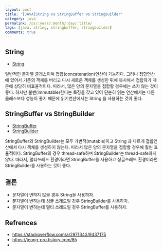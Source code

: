 ```yaml
---
layout: post
title: "[JAVA]String vs StringBuffer vs StringBuilder"
category: java
permalink: /ps/:year/:month/:day/:title/
tags: [java, string, stringbuffer, stringbuilder]
comments: true
---
```


## String

* [String](https://docs.oracle.com/javase/9/docs/api/java/lang/String.html)

일반적인 문자열 클래스이며 접합(concatenation)연산이 가능하다. 그러나 접합연산에 있어서 기존의 객체를 버리고 다시 새로운 객체를 생성한 뒤에 복사해서 접합하기 때문에 상당히 비효율적이다. 따라서, 많은 양의 문자열을 접합할 경우에는 쓰지 않는 것이 좋다. 하지만 불변(immutable)한다는 특징을 갖고 있어 단순히 읽는 연산에서는 다른 클래스보다 성능이 좋기 때문에 읽기연산에서는 String 을 사용하는 것이 좋다.



## StringBuffer vs StringBuilder

* [StringBuffer](https://docs.oracle.com/javase/9/docs/api/java/lang/StringBuffer.html)
* [StringBuilder](https://docs.oracle.com/javase/9/docs/api/java/lang/StringBuilder.html)

StringBuffer와 StringBuilder는 모두 가변적(mutable)이고 String 과 다르게 접합연산에서 다시 객체를 생성하지 않는다. 따라서 많은 양의 문자열을 접합할 경우에 훨씬 효율적이다. StringBuffer의 경우 thread-safe하며 StringBuilder는 thread-safe하지 않다. 따라서, 멀티쓰레드 환경이라면 StringBuffer를 사용하고 싱글쓰레드 환경이라면 StringBuilder를 사용하는 것이 좋다.



## 결론

* 문자열이 변하지 않을 경우 String을 사용하자.
* 문자열이 변하는데 싱글 쓰레드일 경우 StringBuilder를 사용하자.
* 문자열이 변하는데 멀티 쓰레드일 경우 StringBuffer를 사용하자.



## Refrences

* https://stackoverflow.com/a/2971343/9437175
* https://jeong-pro.tistory.com/85
* 